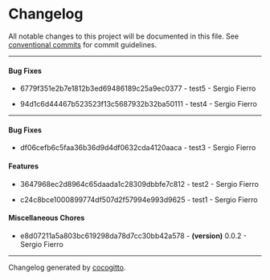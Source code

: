 # Changelog
All notable changes to this project will be documented in this file. See [conventional commits](https://www.conventionalcommits.org/) for commit guidelines.

- - -
#### Bug Fixes
- 6779f351e2b7e1812b3ed69486189c25a9ec0377 - test5 - Sergio Fierro

- 94d1c6d44467b523523f13c5687932b32ba50111 - test4 - Sergio Fierro


- - -

#### Bug Fixes
- df06cefb6c5faa36b36d9d4df0632cda4120aaca - test3 - Sergio Fierro

#### Features
- 3647968ec2d8964c65daada1c28309dbbfe7c812 - test2 - Sergio Fierro

- c24c8bce1000899774df507d2f57994e993d9625 - test1 - Sergio Fierro

#### Miscellaneous Chores
- e8d07211a5a803bc619298da78d7cc30bb42a578 - **(version)** 0.0.2 - Sergio Fierro

- - -

Changelog generated by [cocogitto](https://github.com/cocogitto/cocogitto).
